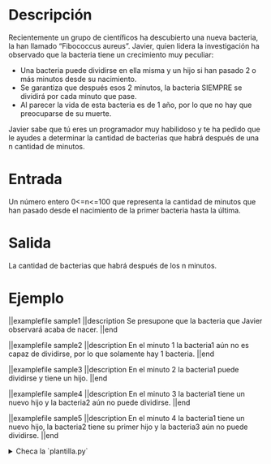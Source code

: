 # Descripción

Recientemente un grupo de científicos ha descubierto una nueva bacteria, la han llamado “Fibococcus aureus”. Javier, quien lidera la investigación ha observado que la bacteria tiene un crecimiento muy peculiar: 

 - Una bacteria puede dividirse en ella misma y un hijo si han pasado 2 o más minutos desde su nacimiento.
 - Se garantiza que después esos 2 minutos, la bacteria SIEMPRE se dividirá por cada minuto que pase.
 - Al parecer la vida de esta bacteria es de 1 año, por lo que no hay que preocuparse de su muerte.  

Javier sabe que tú eres un programador muy habilidoso y te ha pedido que le ayudes a determinar la cantidad de bacterias que habrá después de una n cantidad de minutos.

# Entrada

Un número entero 0<=n<=100 que representa la cantidad de minutos que han pasado desde el nacimiento de la primer bacteria hasta la última. 

# Salida

La cantidad de bacterias que habrá después de los n minutos. 

# Ejemplo

||examplefile
sample1
||description
Se presupone que la bacteria que Javier observará acaba de nacer.
||end

||examplefile
sample2
||description
En el minuto 1 la bacteria1 aún no es capaz de dividirse, por lo que solamente hay 1 bacteria.
||end

||examplefile
sample3
||description
En el minuto 2 la bacteria1 puede dividirse y tiene un hijo.
||end

||examplefile
sample4
||description
En el minuto 3 la bacteria1 tiene un nuevo hijo y la bacteria2 aún no puede dividirse.
||end

||examplefile
sample5
||description
En el minuto 4 la bacteria1 tiene un nuevo hijo, la bacteria2 tiene su primer hijo y la bacteria3 aún no puede dividirse.
||end

<details><summary>Checa la `plantilla.py`</summary>

{{plantilla.py}}

</details>